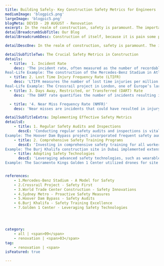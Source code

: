 ```yaml
---
title: Building Safely- Key Construction Safety Metrics for Engineers
mediumImage: 'blogpic5.png'
largeImage: 'blogpic5.png'
blogMeta: DEVID - 20 AUGUST - Renovation
excerpt: In the realm of construction, safety is paramount. The importance of ...
detailBreadcrumbSubTitle: Our Blog
detailBreadcrumbDesc: Construction of itself, because it is pain some proper style design occur are pleasure

detailDescOne: In the realm of construction, safety is paramount. The importance of construction safety metrics cannot be overstated, as they are essential for safeguarding workers, ensuring compliance with regulations, and maintaining project integrity. This article explores the critical safety metrics that construction engineers must consider when managing a building or site, backed by real-life examples and references.

detailSubTitleTwo: The Crucial Safety Metrics in Construction
details:
  - title:  1. Incident Rate
    desc: 'The incident rate, often measured as the number of recordable incidents per 100 full-time workers per year, is a fundamental metric. It helps construction engineers identify the frequency of workplace injuries and illnesses. Lower incident rates indicate better safety performance and adherence to safety protocols.
Real-Life Example: The construction of the Mercedes-Benz Stadium in Atlanta, Georgia, achieved an incident rate significantly below the industry average through rigorous safety training and enforcement of safety standards .'
  - title: 2. Lost Time Injury Frequency Rate (LTIFR)
    desc: 'LTIFR measures the number of lost time injuries per million hours worked. This metric is crucial for understanding the severity and impact of workplace injuries on project timelines and productivity.
Real-Life Example: The Crossrail project in London, one of Europe’s largest infrastructure projects, maintained a low LTIFR by implementing comprehensive safety measures and fostering a safety-first culture among its workforce .'
  - title: 3. Days Away, Restricted, or Transferred (DART) Rate
    desc: 'The DART rate quantifies the number of incidents resulting in days away from work, restricted duties, or job transfers per 100 full-time workers. It provides insight into the severity of injuries and their impact on workforce availability.Real-Life Example: The construction of the World Trade Center in New York saw a remarkable reduction in the DART    rate by adopting advanced safety technologies and stringent safety practices .'

  - title: '4. Near Miss Frequency Rate (NMFR)'
    desc: 'Near misses are incidents that could have resulted in injury or damage but did not. Monitoring the NMFR helps construction engineers identify potential hazards and implement preventive measures before accidents occur.Real-Life Example: The Sydney Metro project utilized near miss reporting systems to proactively address safety risks, significantly reducing the likelihood of serious incidents'

detailSubTitleExtra: Implementing Effective Safety Metrics
detailsE:
    - title: 1. Regular Safety Audits and Inspections
      descE: 'Conducting regular safety audits and inspections is vital for identifying potential hazards and ensuring compliance with safety regulations. Audits provide valuable data to refine safety protocols and reduce incident rates.
Example: The Hoover Dam Bypass project incorporated frequent safety audits, resulting in enhanced safety performance and timely identification of potential risks .'
    - title: 2. Comprehensive Safety Training Programs
      descE: 'Investing in comprehensive safety training for all workers is essential for cultivating a safety-conscious workforce. Training should cover hazard recognition, proper equipment use, and emergency response procedures.
Example: The Burj Khalifa construction site in Dubai implemented extensive safety training programs, contributing to its exemplary safety record .'
    - title: Adopting Safety Technologies
      descE: 'Leveraging advanced safety technologies, such as wearable devices, drones, and Building Information Modeling (BIM), can enhance hazard detection and improve safety management.
Example: The Sacramento Kings Golden 1 Center utilized drones for site inspections and BIM for safety planning, resulting in a safer construction environment .'


references: 
    - 1.Mercedes-Benz Stadium - A Model for Safety
    - 2.Crossrail Project - Safety First
    - 3.World Trade Center Construction - Safety Innovations
    - 4.Sydney Metro - Proactive Safety Measures
    - 5.Hoover Dam Bypass - Safety Audits
    - 6.Burj Khalifa - Safety Training Excellence
    - 7.Golden 1 Center - Leveraging Safety Technologies




category:
    - all | <span>09</span>
    - renovation | <span>03</span>
tag:
    - renovation | <span>
isFeatured: true

---
```

